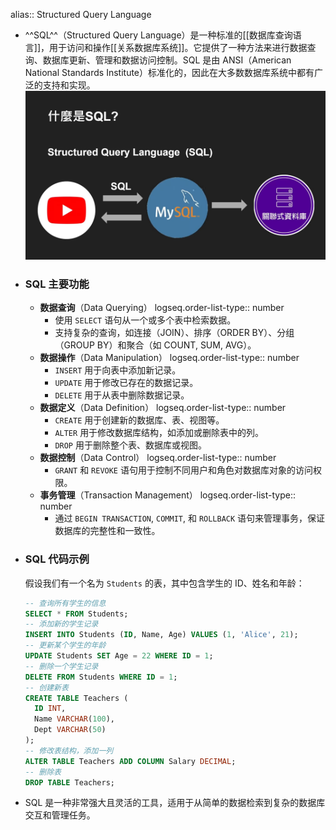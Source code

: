 alias:: Structured Query Language

- ^^SQL^^（Structured Query Language）是一种标准的[[数据库查询语言]]，用于访问和操作[[关系数据库系统]]。它提供了一种方法来进行数据查询、数据库更新、管理和数据访问控制。SQL 是由 ANSI（American National Standards Institute）标准化的，因此在大多数数据库系统中都有广泛的支持和实现。
  ![image.png](../assets/image_1712917670170_0.png)
- ### SQL 主要功能
	- **数据查询**（Data Querying）
	  logseq.order-list-type:: number
		- 使用 `SELECT` 语句从一个或多个表中检索数据。
		- 支持复杂的查询，如连接（JOIN）、排序（ORDER BY）、分组（GROUP BY）和聚合（如 COUNT, SUM, AVG）。
	- **数据操作**（Data Manipulation）
	  logseq.order-list-type:: number
		- `INSERT` 用于向表中添加新记录。
		- `UPDATE` 用于修改已存在的数据记录。
		- `DELETE` 用于从表中删除数据记录。
	- **数据定义**（Data Definition）
	  logseq.order-list-type:: number
		- `CREATE` 用于创建新的数据库、表、视图等。
		- `ALTER` 用于修改数据库结构，如添加或删除表中的列。
		- `DROP` 用于删除整个表、数据库或视图。
	- **数据控制**（Data Control）
	  logseq.order-list-type:: number
		- `GRANT` 和 `REVOKE` 语句用于控制不同用户和角色对数据库对象的访问权限。
	- **事务管理**（Transaction Management）
	  logseq.order-list-type:: number
		- 通过 `BEGIN TRANSACTION`, `COMMIT`, 和 `ROLLBACK` 语句来管理事务，保证数据库的完整性和一致性。
- ### SQL 代码示例
  假设我们有一个名为 `Students` 的表，其中包含学生的 ID、姓名和年龄：
  ```sql
  -- 查询所有学生的信息
  SELECT * FROM Students;
  -- 添加新的学生记录
  INSERT INTO Students (ID, Name, Age) VALUES (1, 'Alice', 21);
  -- 更新某个学生的年龄
  UPDATE Students SET Age = 22 WHERE ID = 1;
  -- 删除一个学生记录
  DELETE FROM Students WHERE ID = 1;
  -- 创建新表
  CREATE TABLE Teachers (
    ID INT,
    Name VARCHAR(100),
    Dept VARCHAR(50)
  );
  -- 修改表结构，添加一列
  ALTER TABLE Teachers ADD COLUMN Salary DECIMAL;
  -- 删除表
  DROP TABLE Teachers;
  ```
- SQL 是一种非常强大且灵活的工具，适用于从简单的数据检索到复杂的数据库交互和管理任务。
  <!--Converted by ToLogseq-->